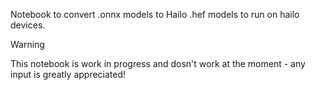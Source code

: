 Notebook to convert .onnx models to Hailo .hef models to run on hailo devices.

> [!WARNING]
> This notebook is work in progress and dosn't work at the moment - any input is greatly appreciated!
